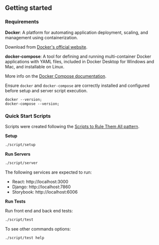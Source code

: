 ## Getting started

### Requirements

**Docker**: A platform for automating application deployment, scaling, and
management using containerization.

Download from [Docker's official website](https://www.docker.com/products/docker-desktop).

**docker-compose**: A tool for defining and running multi-container Docker
applications with YAML files, included in Docker Desktop for Windows and Mac,
and installable on Linux.

More info on the [Docker Compose documentation](https://docs.docker.com/compose/).

Ensure `docker` and `docker-compose` are correctly installed and configured before setup and server script execution.

```
docker --version;
docker-compose --version;
```

### Quick Start Scripts

Scripts were created following the [Scripts to Rule Them All pattern](https://github.blog/2015-06-30-scripts-to-rule-them-all/).

**Setup**

```sh
./script/setup
```

**Run Servers**

```sh
./script/server
```

The following services are expected to run:

- React: http://localhost:3000
- Django: http://localhost:7860
- Storybook: http://localhost:6006

**Run Tests**

Run front end and back end tests:
```sh
./script/test
```

To see other commands options:
```sh 
./script/test help
```
